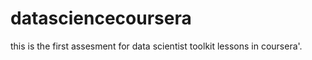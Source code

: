 datasciencecoursera
===================
this is the first assesment for data scientist toolkit lessons in coursera'.

